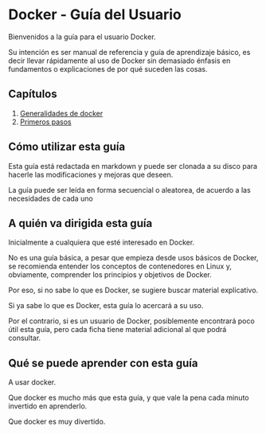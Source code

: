 # Docker - Guía del Usuario

Bienvenidos a la guía para el usuario Docker.

Su intención es ser manual de referencia y guía de aprendizaje básico, es decir llevar rápidamente al uso de Docker sin demasiado énfasis en fundamentos o explicaciones de por qué suceden las cosas.

## Capítulos

1. [Generalidades de docker](chapter01/README.md)
2. [Primeros pasos](chapter02/README.md)

## Cómo utilizar esta guía

Esta guía está redactada en markdown y puede ser clonada a su disco para hacerle las modificaciones y mejoras que deseen.

La guía puede ser leída en forma secuencial o aleatorea, de acuerdo a las necesidades de cada uno

## A quién va dirigida esta guía

Inicialmente a cualquiera que esté interesado en Docker.

No es una guía básica, a pesar que empieza desde usos básicos de Docker, se recomienda entender los conceptos de contenedores en Linux y, obviamente, comprender los principios y objetivos de Docker.

Por eso, si no sabe lo que es Docker, se sugiere buscar material explicativo.

Si ya sabe lo que es Docker, esta guía lo acercará a su uso.

Por el contrario, si es un usuario de Docker, posiblemente encontrará poco útil esta guía, pero cada ficha tiene material adicional al que podrá consultar.

## Qué se puede aprender con esta guía

A usar docker.

Que docker es mucho más que esta guía, y que vale la pena cada minuto invertido en aprenderlo.

Que docker es muy divertido.
